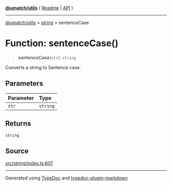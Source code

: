 [**@umatch/utils**](../../README.md) ( [Readme](../../README.md) \| [API](../../API.md) )

---

[@umatch/utils](../../API.md) > [string](../README.md) > sentenceCase

# Function: sentenceCase()

> **sentenceCase**(`str`): `string`

Converts a string to Sentence case.

## Parameters

| Parameter | Type     |
| :-------- | :------- |
| `str`     | `string` |

## Returns

`string`

## Source

[src/string/index.ts:607](https://github.com/umatch-oficial/utils/blob/1dcf13d/src/string/index.ts#L607)

---

Generated using [TypeDoc](https://typedoc.org/) and [typedoc-plugin-markdown](https://www.npmjs.com/package/typedoc-plugin-markdown)
